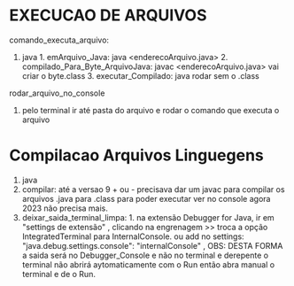 # EXECUCAO DE ARQUIVOS


comando_executa_arquivo:
  1. java
    1. emArquivo_Java: java <enderecoArquivo.java>
    2. compilado_Para_Byte_ArquivoJava: javac <enderecoArquivo.java> vai criar o byte.class
    3. executar_Compilado: java <enderecoArquivo> rodar sem o .class


rodar_arquivo_no_console
  1. pelo terminal ir até pasta do arquivo e rodar o comando que executa o arquivo

# Compilacao Arquivos Linguegens
1. java
  2. compilar: até a versao 9 + ou - precisava dar um javac para compilar os arquivos .java para .class para poder executar ver no console agora 2023 não precisa mais.
  3. deixar_saida_terminal_limpa:
    1. na extensão Debugger for Java, ir em "settings de extensão" , clicando na engrenagem >> troca a opção IntegratedTerminal para InternalConsole. ou add no settings: "java.debug.settings.console": "internalConsole" , OBS: DESTA FORMA a saida será no Debugger_Console e não no terminal e derepente o terminal não abrirá aytomaticamente com o Run então abra manual o terminal e de o Run.